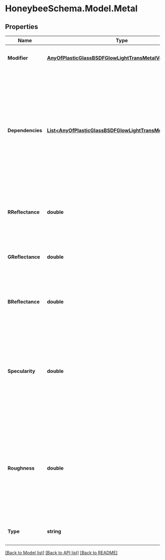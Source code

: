 
# HoneybeeSchema.Model.Metal

## Properties

Name | Type | Description | Notes
------------ | ------------- | ------------- | -------------
**Modifier** | [**AnyOfPlasticGlassBSDFGlowLightTransMetalVoidMirror**](AnyOfPlasticGlassBSDFGlowLightTransMetalVoidMirror.md) | Material modifier (default: Void). | [optional] 
**Dependencies** | [**List&lt;AnyOfPlasticGlassBSDFGlowLightTransMetalVoidMirror&gt;**](AnyOfPlasticGlassBSDFGlowLightTransMetalVoidMirror.md) | List of modifiers that this modifier depends on. This argument is only useful for defining advanced modifiers where the modifier is defined based on other modifiers (default: None). | [optional] 
**RReflectance** | **double** | A value between 0 and 1 for the red channel reflectance (default: 0). | [optional] [default to 0.0D]
**GReflectance** | **double** | A value between 0 and 1 for the green channel reflectance (default: 0). | [optional] [default to 0.0D]
**BReflectance** | **double** | A value between 0 and 1 for the blue channel reflectance (default: 0). | [optional] [default to 0.0D]
**Specularity** | **double** | A value between 0 and 1 for the fraction of specularity. Specularity fractions lower than 0.9 are not realistic for metallic materials. (default: 0.9). | [optional] [default to 0.9D]
**Roughness** | **double** | A value between 0 and 1 for the roughness, specified as the rms slope of surface facets. Roughness greater than 0.2 are not realistic (default: 0). | [optional] [default to 0D]
**Type** | **string** |  | [optional] [readonly] [default to "metal"]

[[Back to Model list]](../README.md#documentation-for-models)
[[Back to API list]](../README.md#documentation-for-api-endpoints)
[[Back to README]](../README.md)

